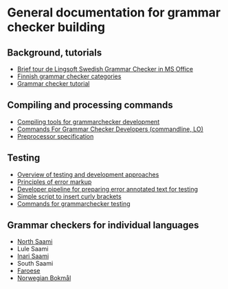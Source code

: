 

# General documentation for grammar checker building


## Background, tutorials
- [Brief tour de Lingsoft Swedish Grammar Checker in MS Office](doc/LingsoftGrammarChecker.html)
- [Finnish grammar checker categories](doc/LSFinnishGrammarCheckerCategories.html)
- [Grammar checker tutorial](doc/GrammarcheckerTutorial.html)


## Compiling and processing commands
- [Compiling tools for grammarchecker development](doc/GrammarcheckerCompilation.html)
- [Commands For Grammar Checker Developers (commandline, LO)](../../tools/CommandsForGrammarCheckerDevelopers.html)
- [Preprocessor specification](doc/PreprocessorSpecification.html)

## Testing

- [Overview of testing and development approaches](doc/grammarchecker-testing-overview.md)
- [Principles of error markup](../spelling/testdoc/error-markup.html)
- [Developer pipeline for preparing error annotated text for testing](preparing-annotated-text.md)
- [Simple script to insert curly brackets](curly-bracket.md)
- [Commands for grammarchecker testing](doc/grammarchecker_testing.html)


## Grammar checkers for individual languages

- [North Saami](NortSaamiGrammarchecker.html)
- Lule Saami
- [Inari Saami](inari-saami-grammarchecker.html)
- South Saami
- [Faroese](faroese-grammarchecker.html)
- [Norwegian Bokmål](norwegian-bokmal-grammarchecker.html)

